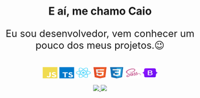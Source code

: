 <h1 align="center"> E aí, me chamo Caio</h1>
<p align="center" style="font-size: 1.6rem">Eu sou desenvolvedor, vem conhecer um pouco dos meus projetos.😉</p>

<div style="display: inline_block" align="center"><br>
  <img align="center" alt="Caio-Js" height="30" width="40" src="https://raw.githubusercontent.com/devicons/devicon/master/icons/javascript/javascript-plain.svg">
  <img align="center" alt="Caio-Ts" height="30" width="40" src="https://raw.githubusercontent.com/devicons/devicon/master/icons/typescript/typescript-plain.svg">
  <img align="center" alt="Caio-React" height="30" width="40" src="https://raw.githubusercontent.com/devicons/devicon/master/icons/react/react-original.svg">
  <img align="center" alt="Caio-HTML" height="30" width="40" src="https://raw.githubusercontent.com/devicons/devicon/master/icons/html5/html5-original.svg">
  <img align="center" alt="Caio-CSS" height="30" width="40" src="https://raw.githubusercontent.com/devicons/devicon/master/icons/css3/css3-original.svg">
  <img align="center" alt="Caio-Python" height="30" width="40" src="https://raw.githubusercontent.com/devicons/devicon/master/icons/sass/sass-original.svg">
  <img align="center" alt="Caio-Csharp" height="30" width="40" src="https://raw.githubusercontent.com/devicons/devicon/master/icons/bootstrap/bootstrap-original.svg">
</div>
&nbsp;
<div align="center">
  <a href="https://github.com/CaioFaraleski">
  <img height="180em" src="https://github-readme-stats.vercel.app/api?username=CaioFaraleski&show_icons=true&theme=dark&include_all_commits=true&count_private=true"/>
  <img height="180em" src="https://github-readme-stats.vercel.app/api/top-langs/?username=CaioFaraleski&layout=compact&langs_count=7&theme=dark"/>
</div> 



